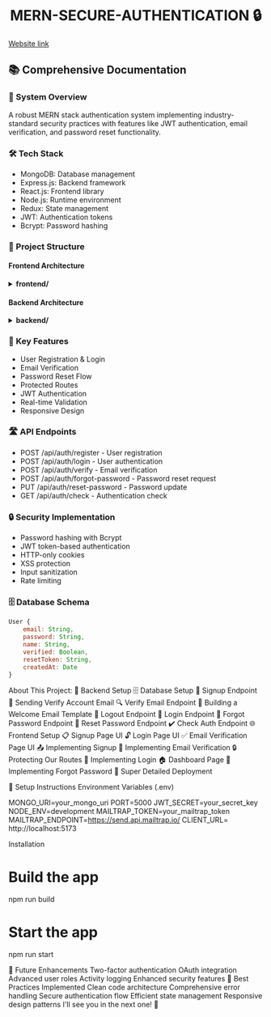 <h1 align="center">MERN-SECURE-AUTHENTICATION 🔒 </h1>

[Website link](https://mern-secure-authentication.onrender.com)

## 📚 Comprehensive Documentation

### 🔐 System Overview
A robust MERN stack authentication system implementing industry-standard security practices with features like JWT authentication, email verification, and password reset functionality.

### 🛠️ Tech Stack
- MongoDB: Database management
- Express.js: Backend framework
- React.js: Frontend library
- Node.js: Runtime environment
- Redux: State management
- JWT: Authentication tokens
- Bcrypt: Password hashing


### 📂 Project Structure

#### Frontend Architecture
<details>
<summary><strong>frontend/</strong></summary>
  
  - **src/**
    - **components/** 🌐 _Reusable UI Components_
      - **Auth/**
        - `Login.jsx`
        - `Register.jsx`
        - `ResetPassword.jsx`
      - **Common/**
        - `Navbar.jsx`
        - `Footer.jsx`
    - **pages/** 🗂️ _Application Pages_
      - `HomePage.jsx`
      - `DashboardPage.jsx`
      - `ProfilePage.jsx`
    - **redux/** 🗄️ _State Management_
      - `store.js`
      - **slices/**
        - `authSlice.js`
        - `userSlice.js`
      - **actions/**
    - **utils/** 🔧 _Helper Functions_
      - `authUtils.js`
      - `validators.js`
      - `apiService.js`
    - `App.js` 📌 _Root Component_
</details>

#### Backend Architecture
<details>
<summary><strong>backend/</strong></summary>
  
  - **controllers/** 🎛️ _Request Handlers_
    - `authController.js`
    - `userController.js`
  - **middleware/** 🔒 _Custom Middleware_
    - `authMiddleware.js`
    - `validator.js`
    - `errorHandler.js`
  - **models/** 🗃️ _Database Schemas_
    - `userModel.js`
    - `tokenModel.js`
  - **routes/** 🛣️ _API Routes_
    - `authRoutes.js`
    - `userRoutes.js`
  - **config/** ⚙️ _Configuration_
    - `database.js`
    - `mailer.js`
  - `server.js` 🚀 _Entry Point_
</details>


### 🔑 Key Features
- User Registration & Login
- Email Verification
- Password Reset Flow
- Protected Routes
- JWT Authentication
- Real-time Validation
- Responsive Design

### 🛣️ API Endpoints
- POST /api/auth/register - User registration
- POST /api/auth/login - User authentication
- POST /api/auth/verify - Email verification
- POST /api/auth/forgot-password - Password reset request
- PUT /api/auth/reset-password - Password update
- GET /api/auth/check - Authentication check

### 🔒 Security Implementation
- Password hashing with Bcrypt
- JWT token-based authentication
- HTTP-only cookies
- XSS protection
- Input sanitization
- Rate limiting

### 🗄️ Database Schema
```javascript
User {
    email: String,
    password: String,
    name: String,
    verified: Boolean,
    resetToken: String,
    createdAt: Date
}
```

About This Project:
🔧 Backend Setup
🗄️ Database Setup
🔐 Signup Endpoint
📧 Sending Verify Account Email
🔍 Verify Email Endpoint
📄 Building a Welcome Email Template
🚪 Logout Endpoint
🔑 Login Endpoint
🔄 Forgot Password Endpoint
🔁 Reset Password Endpoint
✔️ Check Auth Endpoint
🌐 Frontend Setup
📋 Signup Page UI
🔓 Login Page UI
✅ Email Verification Page UI
📤 Implementing Signup
📧 Implementing Email Verification
🔒 Protecting Our Routes
🔑 Implementing Login
🏠 Dashboard Page
🔄 Implementing Forgot Password
🚀 Super Detailed Deployment

🚀 Setup Instructions
Environment Variables (.env)

MONGO_URI=your_mongo_uri
PORT=5000
JWT_SECRET=your_secret_key
NODE_ENV=development
MAILTRAP_TOKEN=your_mailtrap_token
MAILTRAP_ENDPOINT=https://send.api.mailtrap.io/
CLIENT_URL= http://localhost:5173

Installation

# Build the app
npm run build

# Start the app
npm run start

🔄 Future Enhancements
Two-factor authentication
OAuth integration
Advanced user roles
Activity logging
Enhanced security features
🌟 Best Practices Implemented
Clean code architecture
Comprehensive error handling
Secure authentication flow
Efficient state management
Responsive design patterns
I'll see you in the next one! 🚀
